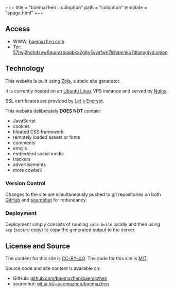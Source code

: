 +++
title = "baemazhen :: colophon"
path = "colophon"
template = "spage.html"
+++

## Access

- WWW: [baemazhen.com](https://www.baemazhen.com)
- Tor: [57rwj2hdhdsvw6qunvzbiaqbkx2g6y5vysfwn7liihamnku7dlamy4yd.onion](http://57rwj2hdhdsvw6qunvzbiaqbkx2g6y5vysfwn7liihamnku7dlamy4yd.onion)

## Technology

This website is built using [Zola](https://www.getzola.org/), a static site generator.

It is currently hosted on an [Ubuntu Linux](https://ubuntu.com/server) VPS instance and served by [Nginx](https://nginx.org/).

SSL certificates are provided by [Let's Encrypt](https://letsencrypt.org/).

This website deliberately **DOES NOT** contain:

- JavaScript
- cookies
- bloated CSS framework
- remotely loaded assets or fonts
- comments
- emojis
- embedded social media
- trackers
- advertisements
- more cowbell

### Version Control

Changes to the site are simultaneously pushed to git repositories on both [GitHub](https://github.com) and [sourcehut](https://sourcehut.org) for redundancy.

### Deployment

Deployment simply consists of running `zola build` locally and then using `scp` (secure copy) to copy the generated output to the server.

## License and Source

The content for this site is [CC-BY-4.0](https://creativecommons.org/licenses/by/4.0/). The code for this site is [MIT](https://opensource.org/licenses/MIT). 

Source code and site content is available on:
- GitHub: [github.com/baemazhen/baemazhen](https://github.com/baemazhen/baemazhen)
- sourcehut: [git.sr.ht/~baemazhen/baemazhen](https://git.sr.ht/~baemazhen/baemazhen)